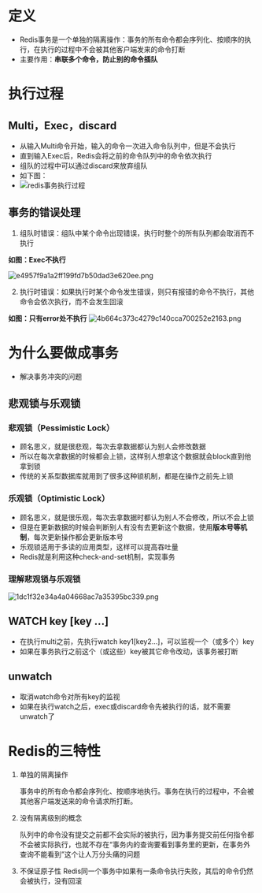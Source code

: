 # 定义
* Redis事务是一个单独的隔离操作：事务的所有命令都会序列化、按顺序的执行，在执行的过程中不会被其他客户端发来的命令打断
* 主要作用：**串联多个命令，防止别的命令插队**

# 执行过程
## Multi，Exec，discard
* 从输入Multi命令开始，输入的命令一次进入命令队列中，但是不会执行
* 直到输入Exec后，Redis会将之前的命令队列中的命令依次执行
* 组队的过程中可以通过discard来放弃组队
* 如下图：
* ![redis事务执行过程]([https://github.com/kocdaniel/BigData/blob/master/img/redis%E4%BA%8B%E5%8A%A1%E6%89%A7%E8%A1%8C%E8%BF%87%E7%A8%8B.png](https://github.com/kocdaniel/BigData/blob/master/img/redis事务执行过程.png))

## 事务的错误处理
1. 组队时错误：组队中某个命令出现错误，执行时整个的所有队列都会取消而不执行

**如图：Exec不执行**

![e4957f9a1a2ff199fd7b50dad3e620ee.png](en-resource://database/2131:1)

2. 执行时错误：如果执行时某个命令发生错误，则只有报错的命令不执行，其他命令会依次执行，而不会发生回滚

**如图：只有error处不执行**
![4b664c373c4279c140cca700252e2163.png](en-resource://database/2133:1)

# 为什么要做成事务
* 解决事务冲突的问题

## 悲观锁与乐观锁
### 悲观锁（Pessimistic Lock）
* 顾名思义，就是很悲观，每次去拿数据都认为别人会修改数据
* 所以在每次拿数据的时候都会上锁，这样别人想拿这个数据就会block直到他拿到锁
* 传统的关系型数据库就用到了很多这种锁机制，都是在操作之前先上锁

### 乐观锁（Optimistic Lock）
* 顾名思义，就是很乐观，每次去拿数据时都认为别人不会修改，所以不会上锁
* 但是在更新数据的时候会判断别人有没有去更新这个数据，使用**版本号等机制**，每次更新操作都会更新版本号
* 乐观锁适用于多读的应用类型，这样可以提高吞吐量
* Redis就是利用这种check-and-set机制，实现事务

### 理解悲观锁与乐观锁
![1dc1f32e34a4a04668ac7a35395bc339.png](en-resource://database/2137:1)

## WATCH key [key ...]
* 在执行multi之前，先执行watch key1[key2...]，可以监视一个（或多个）key
* 如果在事务执行之前这个（或这些）key被其它命令改动，该事务被打断

## unwatch
* 取消watch命令对所有key的监视
* 如果在执行watch之后，exec或discard命令先被执行的话，就不需要unwatch了

# Redis的三特性
1. 单独的隔离操作

    事务中的所有命令都会序列化、按顺序地执行。事务在执行的过程中，不会被其他客户端发送来的命令请求所打断。
2. 没有隔离级别的概念

    队列中的命令没有提交之前都不会实际的被执行，因为事务提交前任何指令都不会被实际执行，也就不存在“事务内的查询要看到事务里的更新，在事务外查询不能看到”这个让人万分头痛的问题 

3. 不保证原子性
    Redis同一个事务中如果有一条命令执行失败，其后的命令仍然会被执行，没有回滚      